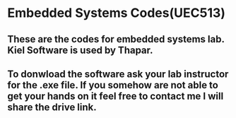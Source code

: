 # Embedded Systems Codes(UEC513)
## These are the codes for embedded systems lab. Kiel Software is used by Thapar.
## To donwload the software ask your lab instructor for the .exe file. If you somehow are not able to get your hands on it feel free to contact me I will share the drive link.
